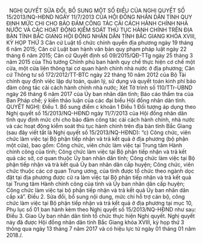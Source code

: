 <jsontable name="bang_0"> </jsontable>
 
NGHỊ QUYẾT
SỬA ĐỔI,
BỔ SUNG MỘT SỐ ĐIỀU CỦA NGHỊ QUYẾT SỐ
15/2013/NQ-HĐND NGÀY 11/7/2013 CỦA HỘI ĐỒNG NHÂN DÂN TỈNH QUY ĐỊNH MỨC CHI CHO BẢO ĐẢM
CÔNG TÁC CẢI CÁCH HÀNH CHÍNH NHÀ NƯỚC VÀ CÁC HOẠT ĐỘNG KIỂM
SOÁT THỦ TỤC HÀNH CHÍNH TRÊN ĐỊA BÀN
TỈNH BẮC GIANG
HỘI ĐỒNG NHÂN DÂN TỈNH BẮC GIANG 
KHÓA XVIII, KỲ HỌP THỨ 3
Căn cứ Luật tổ chức chính quyền địa
phương ngày 19 tháng 6 năm 2015;
Căn cứ Luật ban hành văn bản quy
phạm pháp luật ngày 22 tháng 6 năm 2015;
Căn cứ Quyết định số 09/2015/QĐ-TTg ngày 25 tháng 3
năm 2015 của Thủ tướng Chính phủ ban hành quy chế thực hiện cơ chế một cửa, một
cửa liên thông tại cơ quan hành chính nhà nước ở địa
phương;
Căn cứ Thông tư số 172/2012/TT-BTC
ngày 22 tháng 10 năm 2012 của Bộ Tài chính quy định việc lập dự toán, quản lý, sử dụng và quyết toán kinh
phí bảo đảm công tác cải cách hành chính nhà nước;
Xét Tờ trình số 110/TTr-UBND ngày 26 tháng 6 năm 2017 của Ủy ban nhân dân tỉnh; Báo cáo thẩm tra của Ban Pháp
chế; ý kiến thảo luận của các đại biểu Hội đồng nhân dân tỉnh.
QUYẾT NGHỊ:
Điều 1. Bổ sung điểm c khoản 1
Điều 1 Đối tượng áp dụng theo Nghị quyết số 15/2013/NQ-HĐND ngày 11/7/2013 của
Hội đồng nhân dân tỉnh quy định mức chi cho bảo đảm công tác cải cách hành
chính, nhà nước và các hoạt động kiểm soát thủ tục hành chính trên địa bàn tỉnh
Bắc Giang (sau đây viết tắt là Nghị quyết số 15/2013/NQ-HĐND):
“c) Công chức, viên chức làm việc tại
Bộ phận tiếp nhận và trả kết quả ở địa phương (bộ phận một cửa), bao gồm:
Công chức, viên chức làm việc tại
Trung tâm Hành chính công của tỉnh;
Công chức làm việc tại Bộ phận tiếp
nhận và trả kết quả các sở, cơ quan thuộc Ủy ban nhân dân tỉnh;
Công chức làm việc tại Bộ phận tiếp
nhận và trả kết quả Ủy ban nhân dân cấp huyện;
Công chức, viên chức thuộc các cơ
quan Trung ương, của tỉnh được tổ chức theo ngành dọc đặt tại địa phương được cử
ra làm việc tại Bộ phận tiếp nhận và trả kết quả tại Trung tâm Hành chính công
của tỉnh và Ủy ban nhân dân cấp huyện;
Công chức làm việc tại bộ phận tiếp
nhận và trả kết quả Ủy ban nhân dân cấp xã”.
Điều 2. Sửa đổi, bổ sung nội
dung, mức chi hỗ trợ cán bộ, công chức làm việc tại Bộ phận tiếp nhận và trả kết
quả ở địa phương tại mục 10, Phụ lục số 01 ban hành kèm theo Nghị quyết số 15/2013/NQ-HĐND
như sau:
<jsontable name="bang_1"> </jsontable>
Điều 3.
Giao Ủy ban nhân dân tỉnh tổ chức thực hiện Nghị quyết.
Nghị quyết này đã được Hội đồng nhân
dân tỉnh Bắc Giang khóa XVIII, kỳ họp thứ 3 thông qua ngày 13 tháng 7 năm 2017
và có hiệu lực từ ngày 01 tháng 01 năm 2018./.
 
<jsontable name="bang_2"> </jsontable>